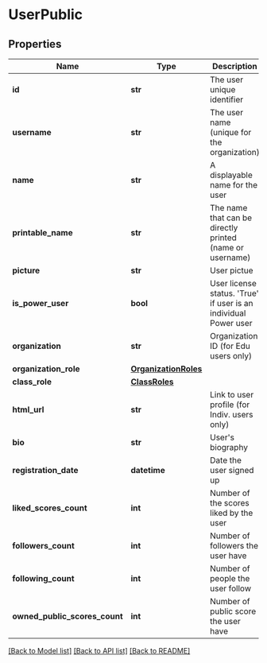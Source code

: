 # UserPublic

## Properties
Name | Type | Description | Notes
------------ | ------------- | ------------- | -------------
**id** | **str** | The user unique identifier | [optional] 
**username** | **str** | The user name (unique for the organization) | [optional] 
**name** | **str** | A displayable name for the user | [optional] 
**printable_name** | **str** | The name that can be directly printed (name or username) | [optional] 
**picture** | **str** | User pictue | [optional] 
**is_power_user** | **bool** | User license status. &#39;True&#39; if user is an individual Power user | [optional] 
**organization** | **str** | Organization ID (for Edu users only) | [optional] 
**organization_role** | [**OrganizationRoles**](OrganizationRoles.md) |  | [optional] 
**class_role** | [**ClassRoles**](ClassRoles.md) |  | [optional] 
**html_url** | **str** | Link to user profile (for Indiv. users only) | [optional] 
**bio** | **str** | User&#39;s biography | [optional] 
**registration_date** | **datetime** | Date the user signed up | [optional] 
**liked_scores_count** | **int** | Number of the scores liked by the user | [optional] 
**followers_count** | **int** | Number of followers the user have | [optional] 
**following_count** | **int** | Number of people the user follow | [optional] 
**owned_public_scores_count** | **int** | Number of public score the user have | [optional] 

[[Back to Model list]](../README.md#documentation-for-models) [[Back to API list]](../README.md#documentation-for-api-endpoints) [[Back to README]](../README.md)


